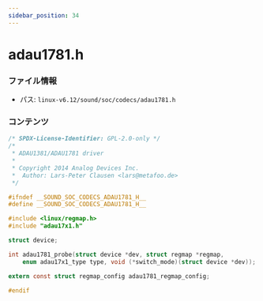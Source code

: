 ```yaml
---
sidebar_position: 34
---
```

# adau1781.h

### ファイル情報

- パス: `linux-v6.12/sound/soc/codecs/adau1781.h`

### コンテンツ

```h
/* SPDX-License-Identifier: GPL-2.0-only */
/*
 * ADAU1381/ADAU1781 driver
 *
 * Copyright 2014 Analog Devices Inc.
 *  Author: Lars-Peter Clausen <lars@metafoo.de>
 */

#ifndef __SOUND_SOC_CODECS_ADAU1781_H__
#define __SOUND_SOC_CODECS_ADAU1781_H__

#include <linux/regmap.h>
#include "adau17x1.h"

struct device;

int adau1781_probe(struct device *dev, struct regmap *regmap,
	enum adau17x1_type type, void (*switch_mode)(struct device *dev));

extern const struct regmap_config adau1781_regmap_config;

#endif

```
